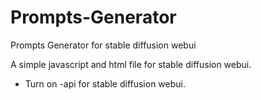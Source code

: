 # Prompts-Generator
Prompts Generator for stable diffusion webui

A simple javascript and html file for stable diffusion webui.

* Turn on -api for stable diffusion webui.
